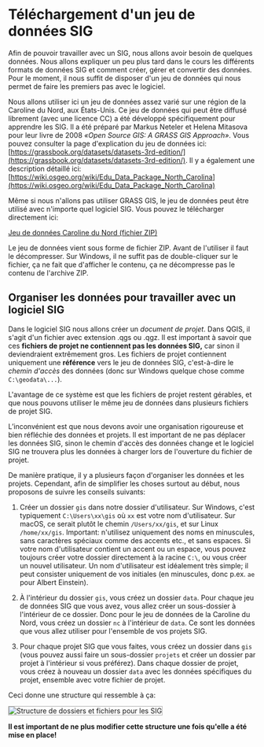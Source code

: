 # Téléchargement d'un jeu de données SIG

Afin de pouvoir travailler avec un SIG, nous allons avoir besoin de quelques données. Nous allons expliquer un peu plus tard dans le cours les différents formats de données SIG et comment créer, gérer et convertir des données. Pour le moment, il nous suffit de disposer d'un jeu de données qui nous permet de faire les premiers pas avec le logiciel.

Nous allons utiliser ici un jeu de données assez varié sur une région de la Caroline du Nord, aux États-Unis. Ce jeu de données qui peut être diffusé librement (avec une licence CC) a été développé spécifiquement pour apprendre les SIG. Il a été préparé par Markus Neteler et Helena Mitasova pour leur livre de 2008 *«Open Source GIS: A GRASS GIS Approach»*. Vous pouvez consulter la page d'explication du jeu de données ici: [https://grassbook.org/datasets/datasets-3rd-edition/](https://grassbook.org/datasets/datasets-3rd-edition/). Il y a également une description détaillé ici: [https://wiki.osgeo.org/wiki/Edu_Data_Package_North_Carolina](https://wiki.osgeo.org/wiki/Edu_Data_Package_North_Carolina)

Même si nous n'allons pas utiliser GRASS GIS, le jeu de données peut être utilisé avec n'importe quel logiciel SIG. Vous pouvez le télécharger directement ici:

<a href="assets/nc.zip"><i class="far fa-file-pdf"></i> Jeu de données Caroline du Nord (fichier ZIP)</a>

Le jeu de données vient sous forme de fichier ZIP. Avant de l'utiliser il faut le décompresser. Sur Windows, il ne suffit pas de double-cliquer sur le fichier, ça ne fait que d'afficher le contenu, ça ne décompresse pas le contenu de l'archive ZIP.


## Organiser les données pour travailler avec un logiciel SIG

Dans le logiciel SIG nous allons créer un *document de projet*. Dans QGIS, il s'agit d'un fichier avec extension .qgs ou .qgz. Il est important à savoir que ces **fichiers de projet ne contiennent pas les données SIG,** car sinon il deviendraient extrêmement gros. Les fichiers de projet contiennent uniquement une **référence** vers le jeu de données SIG, c'est-à-dire le *chemin d'accès* des données (donc sur Windows quelque chose comme `C:\geodata\...`).

L'avantage de ce système est que les fichiers de projet restent gérables, et que nous pouvons utiliser le même jeu de données dans plusieurs fichiers de projet SIG.

L’inconvénient est que nous devons avoir une organisation rigoureuse et bien réfléchie des données et projets. Il est important de ne pas déplacer les données SIG, sinon le chemin d'accès des données change et le logiciel SIG ne trouvera plus les données à charger lors de l'ouverture du fichier de projet.

De manière pratique, il y a plusieurs façon d'organiser les données et les projets. Cependant, afin de simplifier les choses surtout au début, nous proposons de suivre les conseils suivants:

1. Créer un dossier `gis` dans notre dossier d'utilisateur. Sur Windows, c'est typiquement `C:\Users\xx\gis` où `xx` est votre nom d'utilisateur. Sur macOS, ce serait plutôt le chemin `/Users/xx/gis`, et sur Linux `/home/xx/gis`. Important: n'utilisez uniquement des noms en minuscules, sans caractères spéciaux comme des accents etc., et sans espaces. Si votre nom d'utilisateur contient un accent ou un espace, vous pouvez toujours créer votre dossier directement à la racine `C:\`, ou vous créer un nouvel utilisateur. Un nom d'utilisateur est idéalement très simple; il peut consister uniquement de vos initiales (en minuscules, donc p.ex. `ae` pour Albert Einstein).

2. À l'intérieur du dossier `gis`, vous créez un dossier `data`. Pour chaque jeu de données SIG que vous avez, vous allez créer un sous-dossier à l'intérieur de ce dossier. Donc pour le jeu de données de la Caroline du Nord, vous créez un dossier `nc` à l'intérieur de `data`. Ce sont les données que vous allez utiliser pour l'ensemble de vos projets SIG.

3. Pour chaque projet SIG que vous faites, vous créez un dossier dans `gis` (vous pouvez aussi faire un sous-dossier `projets` et créer un dossier par projet à l'intérieur si vous préférez). Dans chaque dossier de projet, vous créez à nouveau un dossier `data` avec les données spécifiques du projet, ensemble avec votre fichier de projet.

Ceci donne une structure qui ressemble à ça:

<img alt="Structure de dossiers et fichiers pour les SIG" src="assets/structure-projets-sig.png" style="border: 1px solid #aaa;" />

**Il est important de ne plus modifier cette structure une fois qu'elle a été mise en place!**
